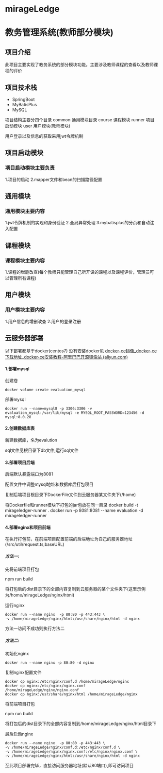 # mirageLedge

# 教务管理系统(教师部分模块)

## 项目介绍
此项目主要实现了教务系统的部分模块功能，主要涉及教师课程的查看以及教师课程的评价

## 项目技术栈
- SpringBoot
- MyBatisPlus
- MySQL

项目结构主要分四个目录
common  通用模块目录
course 课程模块
runner  项目启动模块
user  用户模块(教师模块)

用户登录以及信息的获取采用jwt令牌机制
## 项目启动模块
### 项目启动模块主要负责
1.项目的启动
2.mapper文件和bean的扫描路径配置

## 通用模块
### 通用模块主要内容
1.jwt令牌机制的实现和身份验证
2.全局异常处理
3.mybatisplus的分页和自动注入配置

## 课程模块
### 课程模块主要内容
1.课程的增删改查(每个教师只能管理自己所开设的课程以及课程评价，管理员可以管理所有课程)

## 用户模块
### 用户模块主要内容
1.用户信息的增删改查
2.用户的登录注册





## 云服务器部署

以下部署都基于docker(centos7)
没有安装docker见
[docker-ce镜像_docker-ce下载地址_docker-ce安装教程-阿里巴巴开源镜像站 (aliyun.com)](https://developer.aliyun.com/mirror/docker-ce?spm=a2c6h.13651102.0.0.3e221b11jUhVMy)



#### 1.部署mysql

创建卷

```shell
docker volume create evaluation_mysql
```

部署mysql

```shell
docker run --name=mysql8 -p 3306:3306 -v evaluation_mysql:/var/lib/mysql -e MYSQL_ROOT_PASSWORD=123456 -d mysql:8.0.28
```

#### 2.创建数据库表

新建数据库，名为evalution

sql文件见根目录下db文件,运行sql文件

#### 3.部署项目后端

后端默认暴露端口为8081

配置文件中调整mysql地址和数据库后打包项目

复制后端项目根目录下DockerFile文件到云服务器某文件夹下(/home)

将Dockerfile和runner模块下打包的jar包放在同一目录
docker build -t mirageledger-runner .
docker run -p 8081:8081 --name evaluation -d mirageledger-runner

#### 4.部署nginx和项目前端

在执行打包前，在前端项目配置前端的后端地址为自己的服务器地址(/src/util/request.ts,baseURL)

##### 方法一:

先将前端项目打包

npm run build

将打包后的dist目录下的全部内容复制到云服务器的某个文件夹下(这里示例为/home/mirageLedge/nginx/html)

运行nginx

```shell
docker run --name nginx  -p 80:80 -p 443:443 \
-v /home/mirageLedge/nginx/html:/usr/share/nginx/html -d nginx
```

方法一访问不成功则执行方法二

##### 方法二:

初始化nginx

```shell
docker run --name nginx -p 80:80 -d nginx
```

复制nginx配置文件

```shell
docker cp nginx:/etc/nginx/conf.d /home/mirageLedge/nginx
docker cp nginx:/etc/nginx/nginx.conf /home/mirageLedge/nginx/nginx.conf
docker cp nginx:/usr/share/nginx/html /home/mirageLedge/nginx
```

将前端项目打包

npm run build

将打包后的dist目录下的全部内容复制到/home/mirageLedge/nginx/html目录下

最后启动nginx

```shell
docker run --name nginx  -p 80:80 -p 443:443 \
-v /home/mirageLedge/nginx/conf.d:/etc/nginx/conf.d \
-v /home/mirageLedge/nginx/nginx.conf:/etc/nginx/nginx.conf \
-v /home/mirageLedge/nginx/html:/usr/share/nginx/html -d nginx
```



至此项目部署完毕，直接访问服务器地址(默认80端口),即可访问项目